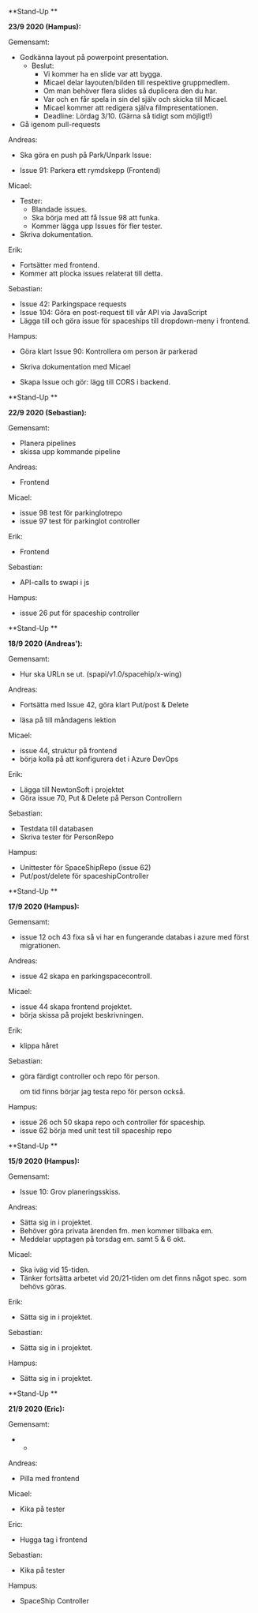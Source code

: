 **Stand-Up **

**23/9 2020 (Hampus):**

Gemensamt:

- Godkänna layout på powerpoint presentation.
  - Beslut:
    - Vi kommer ha en slide var att bygga.
    - Micael delar layouten/bilden till respektive gruppmedlem.
    - Om man behöver flera slides så duplicera den du har.
    - Var och en får spela in sin del själv och skicka till Micael.
    - Micael kommer att redigera själva filmpresentationen.
    - Deadline: Lördag  3/10. (Gärna så tidigt som möjligt!)
- Gå igenom pull-requests



Andreas:

- Ska göra en push på Park/Unpark Issue: 

- Issue 91: Parkera ett rymdskepp (Frontend)

  


Micael:

- Tester:
  - Blandade issues.
  - Ska börja med att få Issue 98 att funka.
  - Kommer lägga upp Issues för fler tester.
- Skriva dokumentation.



Erik: 

- Fortsätter med frontend.
- Kommer att plocka issues relaterat till detta.



Sebastian:

- Issue 42: Parkingspace requests
- Issue 104: Göra en post-request till vår API via JavaScript
- Lägga till och göra issue för spaceships till dropdown-meny i frontend.



Hampus: 

- Göra klart Issue 90: Kontrollera om person är parkerad

- Skriva dokumentation med Micael

- Skapa Issue och gör: lägg till CORS i backend.

  

**Stand-Up **

**22/9 2020 (Sebastian):**

Gemensamt:

- Planera pipelines 
- skissa upp kommande pipeline 



Andreas:

- Frontend 

  


Micael:

- issue 98 test för parkinglotrepo
- issue 97 test för parkinglot controller

Erik: 

- Frontend



Sebastian:

- API-calls to swapi i js



Hampus: 

- issue 26 put för spaceship controller



**Stand-Up **

**18/9 2020 (Andreas'):**

Gemensamt:

- Hur ska URLn se ut. (spapi/v1.0/spacehip/x-wing)



Andreas:

- Fortsätta med Issue 42, göra klart Put/post & Delete

- läsa på till måndagens lektion

  

Micael:

- issue 44, struktur på frontend
- börja kolla på att konfigurera det i Azure DevOps

Erik: 

- Lägga till NewtonSoft i projektet
- Göra issue 70, Put & Delete på Person Controllern



Sebastian:

- Testdata till databasen
- Skriva tester för PersonRepo



Hampus: 

- Unittester för SpaceShipRepo (issue 62)
- Put/post/delete för spaceshipController



**Stand-Up **

**17/9 2020 (Hampus):**

Gemensamt:

- issue 12 och 43 fixa så vi har en fungerande databas i azure med först migrationen.



Andreas:

- issue 42 skapa en parkingspacecontroll.

  

Micael:

- issue 44 skapa frontend projektet.
- börja skissa på projekt beskrivningen.

Erik: 

- klippa håret



Sebastian:

- göra färdigt controller och repo för person.

  om tid finns börjar jag testa repo för person också.



Hampus: 

- issue 26 och 50 skapa repo och controller för spaceship.
- issue 62 börja med unit test till spaceship repo





**Stand-Up **

**15/9 2020 (Hampus):**

Gemensamt:

- Issue 10: Grov planeringsskiss.



Andreas:

- Sätta sig in i projektet.
- Behöver göra privata ärenden fm. men kommer tillbaka em.
- Meddelar upptagen på torsdag em. samt 5 & 6 okt.



Micael:

- Ska iväg vid 15-tiden.
- Tänker fortsätta arbetet vid 20/21-tiden om det finns något spec. som behövs göras.



Erik: 

- Sätta sig in i projektet.



Sebastian:

- Sätta sig in i projektet.



Hampus: 

- Sätta sig in i projektet.



**Stand-Up **

**21/9 2020 (Eric):**

Gemensamt:

- -



Andreas:

- Pilla med frontend



Micael:

- Kika på tester



Eric: 

- Hugga tag i frontend



Sebastian:

- Kika på tester



Hampus: 

- SpaceShip Controller



